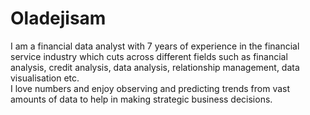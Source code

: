 # Oladejisam
I am a financial data analyst with 7 years of experience in the financial service industry which cuts across different fields such as financial analysis, credit analysis, data analysis, relationship management, data visualisation etc.  
I love numbers and enjoy observing and predicting trends from vast amounts of data to help in making strategic business decisions.
